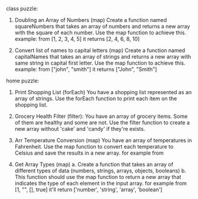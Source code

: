 class puzzle:

1. Doubling an Array of Numbers (map)
Create a function named squareNumbers that takes an array of numbers and returns a new array with the square of each number. Use the map function to achieve this.
example: from [1, 2, 3, 4, 5] it returns [2, 4, 6, 8, 10]

2. Convert list of names to capital letters (map)
Create a function named capitalNames that takes an array of strings and returns a new array with same string in capital first letter. Use the map function to achieve this.
example: from ["john", "smith"] it returns ["John", "Smith"]



home puzzle:

1. Print Shopping List (forEach)
You have a shopping list represented as an array of strings. Use the forEach function to print each item on the shopping list.

2. Grocery Health Filter (filter): 
You have an array of grocery items. Some of them are healthy and some are not. Use the filter function to create a new array without 'cake' and 'candy' if they're exists.

3. Arr Temperature Conversion (map)
You have an array of temperatures in Fahrenheit. Use the map function to convert each temperature to Celsius and save the results in a new array.
for example from 

4. Get Array Types (map)
a. Create a function that takes an array of different types of data (numbers, strings, arrays, objects, booleans)
b. This function should use the map function to return a new array that indicates the type of each element in the input array.
for example from [1, "", [], true] it'll return ['number', 'string', 'array', 'boolean']
